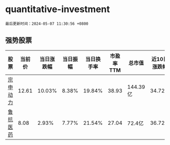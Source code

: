 # quantitative-investment

`最后更新时间：2024-05-07 11:30:56 +0800`

## 强势股票

|股票|当前价|当日涨跌幅|当日振幅|当日换手率|市盈率TTM|总市值|近10日涨跌幅|
|----|----|----|----|----|----|----|----|
|[宗申动力](https://xueqiu.com/S/SZ001696)|12.61|10.03%|8.38%|19.84%|38.93|144.39亿|34.72%|
|[鲁抗医药](https://xueqiu.com/S/SH600789)|8.08|2.93%|7.77%|21.54%|27.04|72.4亿|36.72%|
